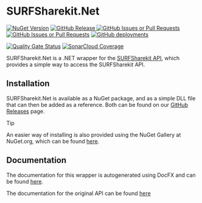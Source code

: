 # SURFSharekit.Net
[![NuGet Version](https://img.shields.io/nuget/v/SURFSharekit.Net)](https://www.nuget.org/packages/SURFSharekit.Net/)
[![GitHub Release](https://img.shields.io/github/v/release/team-golfslag/SURFSharekit.Net?label=GitHub%20Release)
](https://github.com/team-golfslag/SURFSharekit.Net/releases)
[![GitHub Issues or Pull Requests](https://img.shields.io/github/issues/team-golfslag/SURFSharekit.Net)](https://github.com/team-golfslag/SURFSharekit.Net/issues)
[![GitHub Issues or Pull Requests](https://img.shields.io/github/issues-pr/team-golfslag/SURFSharekit.Net)](https://github.com/team-golfslag/SURFSharekit.Net/pulls)
[![GitHub deployments](https://img.shields.io/github/deployments/team-golfslag/SURFSharekit.Net/github-pages?label=docfx)
](https://team-golfslag.github.io/SURFSharekit.Net/)

[![Quality Gate Status](https://sonarcloud.io/api/project_badges/measure?project=team-golfslag_SURFSharekit.Net&metric=alert_status)](https://sonarcloud.io/project/overview?id=team-golfslag_SURFSharekit.Net)
[![SonarCloud Coverage](https://sonarcloud.io/api/project_badges/measure?project=team-golfslag_SURFSharekit.Net&metric=coverage)](https://sonarcloud.io/project/overview?id=team-golfslag_SURFSharekit.Net)

SURFSharekit.Net is a .NET wrapper for the [SURFSharekit API](https://api.surfsharekit.nl/api/jsonapi/repoItems/v1/docs), which provides a simple way to access the SURFSharekit API.

## Installation
SURFSharekit.Net is available as a NuGet package, and as a simple DLL file that can then be added as a reference.
Both can be found on our [GitHub Releases](https://github.com/team-golfslag/SURFSharekit.Net/releases) page.

> [!TIP]
> An easier way of installing is also provided using the NuGet Gallery at NuGet.org, which can be found [here](https://www.nuget.org/packages/SURFSharekit.Net/).

## Documentation
The documentation for this wrapper is autogenerated using DocFX and can be found [here](https://team-golfslag.github.io/SURFSharekit.Net/).

The documentation for the original API can be found [here](https://api.surfsharekit.nl/api/jsonapi/repoItems/v1/docs)